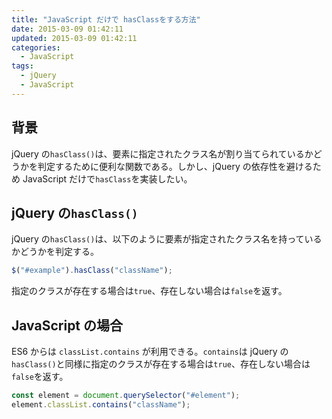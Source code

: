 ```yaml
---
title: "JavaScript だけで hasClassをする方法"
date: 2015-03-09 01:42:11
updated: 2015-03-09 01:42:11
categories:
  - JavaScript
tags:
  - jQuery
  - JavaScript
---
```


## 背景

jQuery の`hasClass()`は、要素に指定されたクラス名が割り当てられているかどうかを判定するために便利な関数である。しかし、jQuery の依存性を避けるため JavaScript だけで`hasClass`を実装したい。

## jQuery の`hasClass()`

jQuery の`hasClass()`は、以下のように要素が指定されたクラス名を持っているかどうかを判定する。

```js
$("#example").hasClass("className");
```

指定のクラスが存在する場合は`true`、存在しない場合は`false`を返す。

## JavaScript の場合

ES6 からは `classList.contains` が利用できる。`contains`は jQuery の`hasClass()`と同様に指定のクラスが存在する場合は`true`、存在しない場合は`false`を返す。

```js
const element = document.querySelector("#element");
element.classList.contains("className");
```
